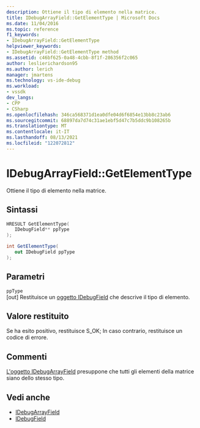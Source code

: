 ```yaml
---
description: Ottiene il tipo di elemento nella matrice.
title: IDebugArrayField::GetElementType | Microsoft Docs
ms.date: 11/04/2016
ms.topic: reference
f1_keywords:
- IDebugArrayField::GetElementType
helpviewer_keywords:
- IDebugArrayField::GetElementType method
ms.assetid: c46bf625-0a48-4cbb-8f1f-286356f2c065
author: leslierichardson95
ms.author: lerich
manager: jmartens
ms.technology: vs-ide-debug
ms.workload:
- vssdk
dev_langs:
- CPP
- CSharp
ms.openlocfilehash: 346ca568371d1ea0dfe04d6f6854e13bb8c23ab6
ms.sourcegitcommit: 68897da7d74c31ae1ebf5d47c7b5ddc9b108265b
ms.translationtype: MT
ms.contentlocale: it-IT
ms.lasthandoff: 08/13/2021
ms.locfileid: "122072812"
---
```

# <a name="idebugarrayfieldgetelementtype"></a>IDebugArrayField::GetElementType
Ottiene il tipo di elemento nella matrice.

## <a name="syntax"></a>Sintassi

```cpp
HRESULT GetElementType( 
   IDebugField** ppType
);
```

```csharp
int GetElementType(
   out IDebugField ppType
);
```

## <a name="parameters"></a>Parametri
`ppType`\
[out] Restituisce un [oggetto IDebugField](../../../extensibility/debugger/reference/idebugfield.md) che descrive il tipo di elemento.

## <a name="return-value"></a>Valore restituito
 Se ha esito positivo, restituisce S_OK; In caso contrario, restituisce un codice di errore.

## <a name="remarks"></a>Commenti
 [L'oggetto IDebugArrayField](../../../extensibility/debugger/reference/idebugarrayfield.md) presuppone che tutti gli elementi della matrice siano dello stesso tipo.

## <a name="see-also"></a>Vedi anche
- [IDebugArrayField](../../../extensibility/debugger/reference/idebugarrayfield.md)
- [IDebugField](../../../extensibility/debugger/reference/idebugfield.md)
